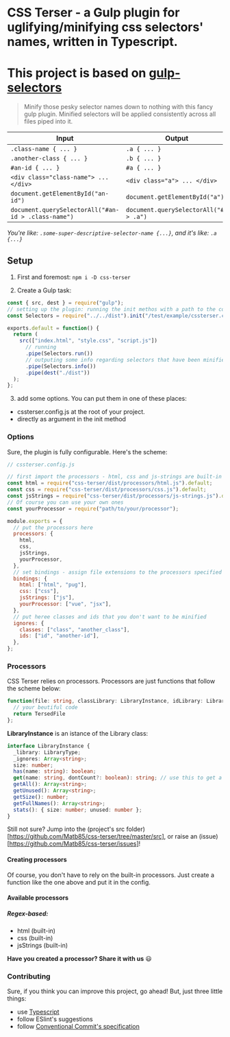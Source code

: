 # CSS Terser - a Gulp plugin for uglifying/minifying css selectors' names, written in Typescript.

# This project is based on [gulp-selectors](https://github.com/cazzer/gulp-selectors/)

> Minify those pesky selector names down to nothing with this fancy gulp plugin. Minified selectors will be applied consistently across all files piped into it.

| Input                                               | Output                                 |
| --------------------------------------------------- | -------------------------------------- |
| `.class-name { ... }`                               | `.a { ... }`                           |
| `.another-class { ... }`                            | `.b { ... }`                           |
| `#an-id { ... }`                                    | `#a { ... }`                           |
| `<div class="class-name"> ... </div>`               | `<div class="a"> ... </div>`           |
| `document.getElementById("an-id")`                  | `document.getElementById("a")`         |
| `document.querySelectorAll("#an-id > .class-name")` | `document.querySelectorAll("#a > .a")` |

_You're like: `.some-super-descriptive-selector-name {...}`, and it's like: `.a {...}`_

## Setup

1. First and foremost: `npm i -D css-terser`

2. Create a Gulp task:

```js
const { src, dest } = require("gulp");
// setting up the plugin: running the init methos with a path to the config file as an argument
const Selectors = require("../../dist").init("/test/example/cssterser.config.js");

exports.default = function() {
  return (
    src(["index.html", "style.css", "script.js"])
      // running
      .pipe(Selectors.run())
      // outputing some info regarding selectors that have been minified - OPTIONAL
      .pipe(Selectors.info())
      .pipe(dest("./dist"))
  );
};
```

3. add some options. You can put them in one of these places:

- cssterser.config.js at the root of your project.
- directly as argument in the init method

### Options

Sure, the plugin is fully configurable. Here's the scheme:

```js
// cssterser.config.js

// first import the processors - html, css and js-strings are built-in
const html = require("css-terser/dist/processors/html.js").default;
const css = require("css-terser/dist/processors/css.js").default;
const jsStrings = require("css-terser/dist/processors/js-strings.js").default;
// Of course you can use your own ones
const yourProcessor = require("path/to/your/processor");

module.exports = {
  // put the processors here
  processors: {
    html,
    css,
    jsStrings,
    yourProcessor,
  },
  // set bindings - assign file extensions to the processors specified above
  bindings: {
    html: ["html", "pug"],
    css: ["css"],
    jsStrings: ["js"],
    yourProcessor: ["vue", "jsx"],
  },
  // put heree classes and ids that you don't want to be minified
  ignores: {
    classes: ["class", "another_class"],
    ids: ["id", "another-id"],
  },
};
```

### Processors

CSS Terser relies on processors. Processors are just functions that follow the scheme below:

```ts
function(file: string, classLibrary: LibraryInstance, idLibrary: LibraryInstance): string {
  // your beutiful code
  return TersedFile
};
```

**LibraryInstance** is an istance of the Library class:

```ts
interface LibraryInstance {
  _library: LibraryType;
  _ignores: Array<string>;
  size: number;
  has(name: string): boolean;
  get(name: string, dontCount?: boolean): string; // use this to get a shortname of a class or id
  getAll(): Array<string>;
  getUnused(): Array<string>;
  getSize(): number;
  getFullNames(): Array<string>;
  stats(): { size: number; unused: number };
}
```

Still not sure? Jump into the (project's src folder)[https://github.com/Matb85/css-terser/tree/master/src], or raise an (issue)[https://github.com/Matb85/css-terser/issues]!

#### Creating processors

Of course, you don't have to rely on the built-in processors. Just create a function like the one above and put it in the config.

#### Available processors

##### Regex-based:

- html (built-in)
- css (built-in)
- jsStrings (built-in)

**Have you created a processor? Share it with us** :smiley:

### Contributing

Sure, if you think you can improve this project, go ahead! But, just three little things:

- use [Typescript][1]
- follow ESlint's suggestions
- follow [Conventional Commit's specification][2]

[1]: https://www.typescriptlang.org/
[2]: https://www.conventionalcommits.org/en/v1.0.0/

